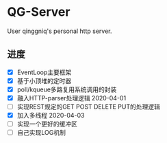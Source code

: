 # QG-Server
User qinggniq's personal http server.
## 进度
- [x] EventLoop主要框架
- [x] 基于小顶堆的定时器
- [x] poll/kqueue多路复用系统调用的封装 
- [x] 融入HTTP-parser处理逻辑 2020-04-01
- [ ] 实现REST规定的GET POST DELETE PUT的处理逻辑
- [x] 加入多线程 2020-04-03
- [ ] 实现一个更好的缓冲区
- [ ] 自己实现LOG机制 
